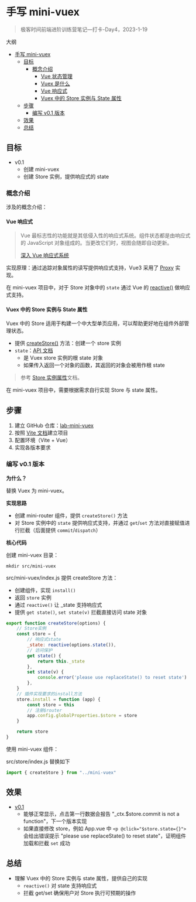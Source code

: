 # 手写 mini-vuex

> 极客时间前端进阶训练营笔记—打卡-Day4，2023-1-19

大纲

- [手写 mini-vuex](#手写-mini-vuex)
  - [目标](#目标)
    - [概念介绍](#概念介绍)
      - [Vue 状态管理](#vue-状态管理)
      - [Vuex 是什么](#vuex-是什么)
      - [Vue 响应式](#vue-响应式)
      - [Vuex 中的 Store 实例与 State 属性](#vuex-中的-store-实例与-state-属性)
  - [步骤](#步骤)
    - [编写 v0.1 版本](#编写-v01-版本)
  - [效果](#效果)
  - [总结](#总结)

## 目标

- v0.1
  - 创建 mini-vuex
  - 创建 Store 实例，提供响应式的 state

### 概念介绍

涉及的概念介绍：

#### Vue 响应式

> Vue 最标志性的功能就是其低侵入性的响应式系统。组件状态都是由响应式的 JavaScript 对象组成的。当更改它们时，视图会随即自动更新。
>
> [深入 Vue 响应式系统][doc-vuejs-reactivity-in-depth]

实现原理：通过追踪对象属性的读写提供响应式支持，Vue3 采用了 [Proxy][api-js-proxy] 实现。

在 mini-vuex 项目中，对于 Store 对象中的 `state` 通过 Vue 的 [reactive()][api-vuejs-reactivity-core-reactive] 做响应式支持。


#### Vuex 中的 Store 实例与 State 属性

Vuex 中的 Store 适用于构建一个中大型单页应用，可以帮助更好地在组件外部管理状态。

- 提供 [createStore()][api-vuex-createstore] 方法：创建一个 store 实例
- `state`：[API 文档][api-vuex-store-state]
  - 是 Vuex store 实例的根 state 对象
  - 如果传入返回一个对象的函数，其返回的对象会被用作根 state

> 参考 [Store 实例属性][api-vuex-store-state]文档。

在 mini-vuex 项目中，需要根据需求自行实现 Store 与 state 属性。

## 步骤

1. 建立 GitHub 仓库：[lab-mini-vuex][1]
2. 按照 [Vite 文档][2]建立项目
3. 配置环境（Vite + Vue）
4. 实现各版本要求

### 编写 v0.1 版本

**为什么？**

替换 Vuex 为 mini-vuex。

**实现思路**

- 创建 mini-router 组件，提供 `createStore()` 方法
- 对 Store 实例中的 `state` 提供响应式支持，并通过 `get`/`set` 方法对直接赋值进行拦截（后面提供 `commit`/`dispatch`）


**核心代码**

创建 mini-vuex 目录：

```shell
mkdir src/mini-vuex
```

src/mini-vuex/index.js 提供 createStore 方法：

- 创建组件，实现 `install()`
- 返回 `store` 实例
- 通过 `reactive()` 让 _state 支持响应式
- 提供 `get state()`, `set state(v)` 拦截直接访问 state 对象

```js
export function createStore(options) {
    // Store实例
    const store = {
        // 响应式state
        _state: reactive(options.state()),
        // 访问保护
        get state() {
            return this._state
        },
        set state(v) {
            console.error('please use replaceState() to reset state')
        },
    }
    // 插件实现要求的install方法
    store.install = function (app) {
        const store = this
        // 注册$router
        app.config.globalProperties.$store = store
    }

    return store
}
```

使用 mini-vuex 组件：

src/store/index.js 替换如下

```js
import { createStore } from "../mini-vuex"
```

## 效果

- [v0.1](https://github.com/tangyouhua/lab-mini-vuex/releases/tag/v0.1)
  - 能够正常显示，点击第一行数据会报告 "\_ctx.$store.commit is not a function"，下一个版本实现
  - 如果直接修改 store，例如 App.vue 中 `<p @click="$store.state={}">` 会给出错误提示 "please use replaceState() to reset state"，证明组件加载和拦截 `set` 成功

## 总结

- 理解 Vuex 中的 Store 实例与 state 属性，提供自己的实现
  - `reactive()` 对 state 支持响应式
  - 拦截 get/set 确保用户对 Store 执行可预期的操作

[1]: https://github.com/tangyouhua/lab-mini-vuex
[2]: https://cn.vitejs.dev/guide/#scaffolding-your-first-vite-project
[doc-vuejs-state-management]: https://cn.vuejs.org/guide/scaling-up/state-management.html#simple-state-management-with-reactivity-api
[doc-vuejs-reactivity-in-depth]: https://cn.vuejs.org/guide/extras/reactivity-in-depth.html
[api-js-proxy]: https://developer.mozilla.org/zh-CN/docs/Web/JavaScript/Reference/Global_Objects/Proxy
[api-vuejs-reactivity-core-reactive]: https://cn.vuejs.org/api/reactivity-core.html#reactive
[api-vuex-createstore]: https://vuex.vuejs.org/zh/api/#createstore
[api-vuex-store-state]: https://vuex.vuejs.org/zh/api/#state-1
